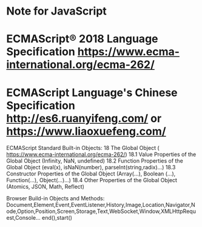 # Note for JavaScript
# ECMAScript® 2018 Language Specification https://www.ecma-international.org/ecma-262/
# ECMAScript Language's Chinese Specification http://es6.ruanyifeng.com/ or https://www.liaoxuefeng.com/

ECMAScript Standard Built-in Objects:
18 The Global Object ( https://www.ecma-international.org/ecma-262/)
  18.1 Value Properties of the Global Object (Infinity, NaN, undefined)
  18.2 Function Properties of the Global Object (eval(x), isNaN(number), parseInt(string,radix)...)
  18.3 Constructor Properties of the Global Object (Array(...), Boolean (...), Function(...), Object(...)...)
  18.4 Other Properties of the Global Object (Atomics, JSON, Math, Reflect)

Browser Build-in Objects and Methods:
Document,Element,Event,EventListener,History,Image,Location,Navigator,Node,Option,Position,Screen,Storage,Text,WebSocket,Window,XMLHttpRequest,Console...
end(),start()
